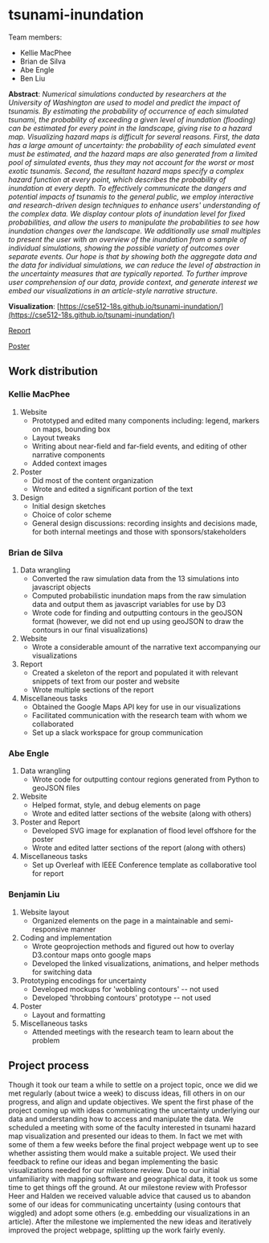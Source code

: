 # tsunami-inundation

Team members:

- Kellie MacPhee
- Brian de Silva
- Abe Engle
- Ben Liu

**Abstract**: *Numerical simulations conducted by researchers at the University of Washington are used to model and predict the impact of tsunamis. By estimating the probability of occurrence of each simulated tsunami, the probability of exceeding a given level of inundation (flooding) can be estimated for every point in the landscape, giving rise to a hazard map. Visualizing hazard maps is difficult for several reasons. First, the data has a large amount of uncertainty: the probability of each simulated event must be estimated, and the hazard maps are also generated from a limited pool of simulated events, thus they may not account for the worst or most exotic tsunamis. Second, the resultant hazard maps specify a complex hazard function at every point, which describes the probability of inundation at every depth.
To effectively communicate the dangers and potential impacts of tsunamis to the general public, we employ interactive and research-driven design techniques to enhance users' understanding of the complex data. We display contour plots of inundation level for fixed probabilities, and allow the users to manipulate the probabilities to see how inundation changes over the landscape. We additionally use small multiples to present the user with an overview of the inundation from a sample of individual simulations, showing the possible variety of outcomes over separate events. Our hope is that by showing both the aggregate data and the data for individual simulations, we can reduce the level of abstraction in the uncertainty measures that are typically reported. To further improve user comprehension of our data, provide context, and generate interest we embed our visualizations in an article-style narrative structure.*

**Visualization**: [https://cse512-18s.github.io/tsunami-inundation/](https://cse512-18s.github.io/tsunami-inundation/)

[Report](report/report.pdf)

[Poster](poster/poster.pdf)

## Work distribution

### Kellie MacPhee
1. Website
    * Prototyped and edited many components including: legend, markers on maps, bounding box
    * Layout tweaks
    * Writing about near-field and far-field events, and editing of other narrative components
    * Added context images
2. Poster
    * Did most of the content organization
    * Wrote and edited a significant portion of the text
3. Design
    * Initial design sketches
    * Choice of color scheme
    * General design discussions: recording insights and decisions made, for both internal meetings and those with sponsors/stakeholders

### Brian de Silva
1. Data wrangling
    * Converted the raw simulation data from the 13 simulations into javascript objects
    * Computed probabilistic inundation maps from the raw simulation data and output them as javascript variables for use by D3
    * Wrote code for finding and outputting contours in the geoJSON format (however, we did not end up using geoJSON to draw the contours in our final visualizations)
2. Website
    * Wrote a considerable amount of the narrative text accompanying our visualizations
3. Report
    * Created a skeleton of the report and populated it with relevant snippets of text from our poster and website
    * Wrote multiple sections of the report
4. Miscellaneous tasks
    * Obtained the Google Maps API key for use in our visualizations
    * Facilitated communication with the research team with whom we collaborated
    * Set up a slack workspace for group communication

### Abe Engle
1. Data wrangling
    * Wrote code for outputting contour regions generated from Python to geoJSON files
2. Website
    * Helped format, style, and debug elements on page
    * Wrote and edited latter sections of the website (along with others)
3. Poster and Report
    * Developed SVG image for explanation of flood level offshore for the poster 
    * Wrote and edited latter sections of the report (along with others)
4. Miscellaneous tasks
    * Set up Overleaf with IEEE Conference template as collaborative tool for report

### Benjamin Liu
1. Website layout
	* Organized elements on the page in a maintainable and semi-responsive manner
2. Coding and implementation
	* Wrote geoprojection methods and figured out how to overlay D3.contour maps onto google maps
	* Developed the linked visualizations, animations, and helper methods for switching data
3. Prototyping encodings for uncertainty
	* Developed mockups for 'wobbling contours' -- not used
	* Developed 'throbbing contours' prototype -- not used
4. Poster
	* Layout and formatting
5. Miscellaneous tasks
	* Attended meetings with the research team to learn about the problem


## Project process
Though it took our team a while to settle on a project topic, once we did we met regularly (about twice a week) to discuss ideas, fill others in on our progress, and align and update objectives. We spent the first phase of the project coming up with ideas communicating the uncertainty underlying our data and understanding how to access and manipulate the data. We scheduled a meeting with some of the faculty interested in tsunami hazard map visualization and presented our ideas to them. In fact we met with some of them a few weeks before the final project webpage went up to see whether assisting them would make a suitable project. We used their feedback to refine our ideas and began implementing the basic visualizations needed for our milestone review. Due to our initial unfamiliarity with mapping software and geographical data, it took us some time to get things off the ground. At our milestone review with Professor Heer and Halden we received valuable advice that caused us to abandon some of our ideas for communicating uncertainty (using contours that wiggled) and adopt some others (e.g. embedding our visualizations in an article). After the milestone we implemented the new ideas and iteratively improved the project webpage, splitting up the work fairly evenly.
